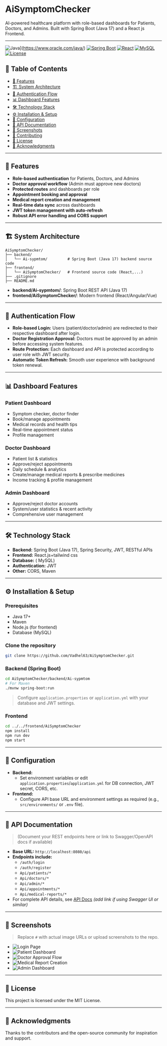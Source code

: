# AiSymptomChecker

AI-powered healthcare platform with role-based dashboards for Patients, Doctors, and Admins. Built with Spring Boot (Java 17) and a React js Frontend.

---
![Java](https://img.shields.io/badge/Java-17+-orange.svg)](https://www.oracle.com/java/)
[![Spring Boot](https://img.shields.io/badge/Spring%20Boot-3.2.0-brightgreen.svg)](https://spring.io/projects/spring-boot)
[![React](https://img.shields.io/badge/React-18.2.0-blue.svg)](https://reactjs.org/)
[![MySQL](https://img.shields.io/badge/MySQL-8.0+-blue.svg)](https://www.mysql.com/)
[![License](https://img.shields.io/badge/License-MIT-yellow.svg)](LICENSE)

## 📑 Table of Contents

- [🌟 Features](#features)
- [🏗️ System Architecture](#system-architecture)
- [🔐 Authentication Flow](#authentication-flow)
- [📊 Dashboard Features](#dashboard-features)
- [🛠️ Technology Stack](#technology-stack)
- [⚙️ Installation & Setup](#installation--setup)
- [🔧 Configuration](#configuration)
- [📱 API Documentation](#api-documentation)
- [📸 Screenshots](#screenshots)
- [🤝 Contributing](#contributing)
- [📄 License](#license)
- [🙏 Acknowledgments](#acknowledgments)

---

## 🌟 Features

- **Role-based authentication** for Patients, Doctors, and Admins
- **Doctor approval workflow** (Admin must approve new doctors)
- **Protected routes** and dashboards per role
- **Appointment booking and approval**
- **Medical report creation and management**
- **Real-time data sync** across dashboards
- **JWT token management with auto-refresh**
- **Robust API error handling and CORS support**

---

## 🏗️ System Architecture

```
AiSymptomChecker/
├── backend/
│   └── Ai-sypmtom/         # Spring Boot (Java 17) backend source code
├── frontend/
│   └── AiSymptomChecker/   # Frontend source code (React,...)
├── .gitignore
├── README.md
```

- **backend/Ai-sypmtom/**: Spring Boot REST API (Java 17)
- **frontend/AiSymptomChecker/**: Modern frontend (React/Angular/Vue)

---

## 🔐 Authentication Flow

- **Role-based Login:** Users (patient/doctor/admin) are redirected to their respective dashboard after login.
- **Doctor Registration Approval:** Doctors must be approved by an admin before accessing system features.
- **Route Protection:** Each dashboard and API is protected according to user role with JWT security.
- **Automatic Token Refresh:** Smooth user experience with background token renewal.

---

## 📊 Dashboard Features

### Patient Dashboard
- Symptom checker, doctor finder
- Book/manage appointments
- Medical records and health tips
- Real-time appointment status
- Profile management

### Doctor Dashboard
- Patient list & statistics
- Approve/reject appointments
- Daily schedule & analytics
- Create/manage medical reports & prescribe medicines
- Income tracking & profile management

### Admin Dashboard
- Approve/reject doctor accounts
- System/user statistics & recent activity
- Comprehensive user management

---

## 🛠️ Technology Stack

- **Backend:** Spring Boot (Java 17), Spring Security, JWT, RESTful APIs
- **Frontend:** React.js+tailwind css
- **Database:** ( MySQL) 
- **Authentication:** JWT
- **Other:** CORS, Maven

---

## ⚙️ Installation & Setup

### Prerequisites

- Java 17+
- Maven 
- Node.js (for frontend)
- Database (MySQL)

### Clone the repository

```bash
git clone https://github.com/Vadhel63/AiSymptomChecker.git
```

### Backend (Spring Boot)

```bash
cd AiSymptomChecker/backend/Ai-sypmtom
# For Maven
./mvnw spring-boot:run

```
> Configure `application.properties` or `application.yml` with your database and JWT settings.

### Frontend

```bash
cd ../../frontend/AiSymptomChecker
npm install
npm run dev
npm start
```

---

## 🔧 Configuration

- **Backend:**  
  - Set environment variables or edit `application.properties`/`application.yml` for DB connection, JWT secret, CORS, etc.
- **Frontend:**  
  - Configure API base URL and environment settings as required (e.g., `src/environments/` or `.env` file).

---

## 📱 API Documentation

> (Document your REST endpoints here or link to Swagger/OpenAPI docs if available)

- **Base URL:** `http://localhost:8080/api`
- **Endpoints include:**
  - `/auth/login`
  - `/auth/register`
  - `Api/patients/*`
  - `Api/doctors/*`
  - `Api/admin/*`
  - `Api/appointments/*`
  - `Api/medical-reports/*`
- For complete API details, see [API Docs](#) _(add link if using Swagger UI or similar)_

---

## 📸 Screenshots

> Replace `#` with actual image URLs or upload screenshots to the repo.

- ![Login Page](#)
- ![Patient Dashboard](#)
- ![Doctor Approval Flow](#)
- ![Medical Report Creation](#)
- ![Admin Dashboard](#)

---







## 📄 License

This project is licensed under the MIT License.

---

## 🙏 Acknowledgments

Thanks to the contributors and the open-source community for inspiration and support.
